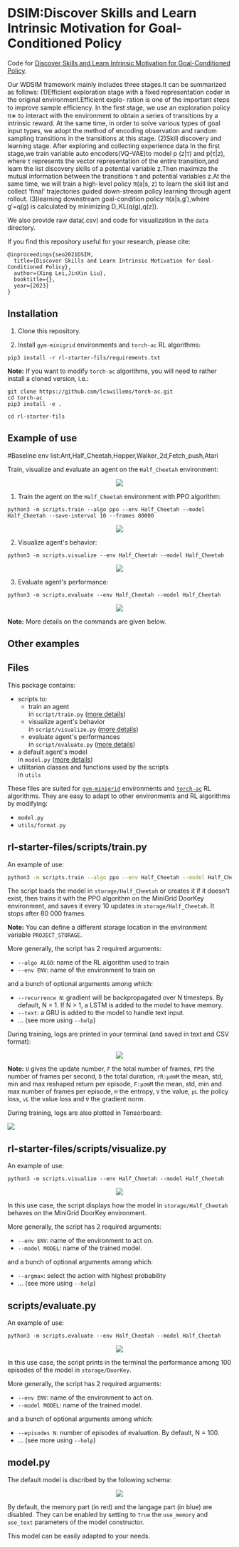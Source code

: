 # DSIM:Discover Skills and Learn Intrinsic Motivation for Goal-Conditioned Policy

Code for [Discover Skills and Learn Intrinsic Motivation for Goal-Conditioned Policy](https://arxiv.org/abs/2102.09430).

Our WDSIM framework mainly includes three stages.It can be summarized as follows:
(1)Efficient exploration stage with a fixed representation coder in the original environment.Efficient explo-
ration is one of the important steps to improve sample eﬀiciency. In the first stage, we use an exploration
policy π∗ to interact with the environment to obtain a series of transitions by a intrinsic reward. 
At the same time, in order to solve various types of goal input types, we adopt the method of encoding observation and random sampling transitions in the transitions at this stage.
(2)Skill discovery and learning stage. After exploring and collecting experience data
In the first stage,we train variable auto encoders(VQ-VAE)to model p (z|τ) and p(τ|z), where τ represents the vector representation of the entire transition,and learn the list discovery skills of a potential variable z.Then maximize the mutual information between the transitions τ and potential variables z.At the same time, we will train a high-level policy π(a|s, z) to learn the skill list and collect 'final' trajectories guided down-stream policy learning through agent rollout.
(3)learning downstream goal-condition policy π(a|s,g′),where g′=q(g) is calculated by minimizing D_KL(q(g),q(z)).

We also provide raw data(.csv) and code for visualization in the `data` directory.

If you find this repository useful for your research, please cite:
```
@inproceedings{seo2021DSIM,
  title={Discover Skills and Learn Intrinsic Motivation for Goal-Conditioned Policy},
  author={Xing Lei,JinXin Liu},
  booktitle={},
  year={2023}
}
```
## Installation

1. Clone this repository.

2. Install `gym-minigrid` environments and `torch-ac` RL algorithms:

```
pip3 install -r rl-starter-fils/requirements.txt
```

**Note:** If you want to modify `torch-ac` algorithms, you will need to rather install a cloned version, i.e.:
```
git clone https://github.com/lcswillems/torch-ac.git
cd torch-ac
pip3 install -e .
```

```
cd rl-starter-fils
```
## Example of use
#Baseline env list:Ant,Half_Cheetah,Hopper,Walker_2d,Fetch_push,Atari

Train, visualize and evaluate an agent on the `Half_Cheetah` environment:

<p align="center"><img src="rl-starter-files/README-rsrc/Half_Cheetah.png"></p>

1. Train the agent on the `Half_Cheetah` environment with PPO algorithm:

```
python3 -m scripts.train --algo ppo --env Half_Cheetah --model Half_Cheetah --save-interval 10 --frames 80000
```

<p align="center"><img src="rl-starter-files/README-rsrc/train-terminal-logs.png"></p>

2. Visualize agent's behavior:

```
python3 -m scripts.visualize --env Half_Cheetah --model Half_Cheetah
```

<p align="center"><img src="rl-starter-files/README-rsrc/visualize-Half_Cheetah.gif"></p>

3. Evaluate agent's performance:

```
python3 -m scripts.evaluate --env Half_Cheetah --model Half_Cheetah
```

<p align="center"><img src="rl-starter-files/README-rsrc/evaluate-terminal-logs.png"></p>

**Note:** More details on the commands are given below.

## Other examples

## Files

This package contains:
- scripts to:
  - train an agent \
  in `script/train.py` ([more details](#scripts-train))
  - visualize agent's behavior \
  in `script/visualize.py` ([more details](#scripts-visualize))
  - evaluate agent's performances \
  in `script/evaluate.py` ([more details](#scripts-evaluate))
- a default agent's model \
in `model.py` ([more details](#model))
- utilitarian classes and functions used by the scripts \
in `utils`

These files are suited for [`gym-minigrid`](https://github.com/maximecb/gym-minigrid) environments and [`torch-ac`](https://github.com/lcswillems/torch-ac) RL algorithms. They are easy to adapt to other environments and RL algorithms by modifying:
- `model.py`
- `utils/format.py`

<h2 id="scripts-train">rl-starter-files/scripts/train.py</h2>

An example of use:

```bash
python3 -m scripts.train --algo ppo --env Half_Cheetah --model Half_Cheetah --save-interval 10 --frames 80000
```

The script loads the model in `storage/Half_Cheetah` or creates it if it doesn't exist, then trains it with the PPO algorithm on the MiniGrid DoorKey environment, and saves it every 10 updates in `storage/Half_Cheetah`. It stops after 80 000 frames.

**Note:** You can define a different storage location in the environment variable `PROJECT_STORAGE`.

More generally, the script has 2 required arguments:
- `--algo ALGO`: name of the RL algorithm used to train
- `--env ENV`: name of the environment to train on

and a bunch of optional arguments among which:
- `--recurrence N`: gradient will be backpropagated over N timesteps. By default, N = 1. If N > 1, a LSTM is added to the model to have memory.
- `--text`: a GRU is added to the model to handle text input.
- ... (see more using `--help`)

During training, logs are printed in your terminal (and saved in text and CSV format):

<p align="center"><img src="rl-starter-files/README-rsrc/train-terminal-logs.png"></p>

**Note:** `U` gives the update number, `F` the total number of frames, `FPS` the number of frames per second, `D` the total duration, `rR:μσmM` the mean, std, min and max reshaped return per episode, `F:μσmM` the mean, std, min and max number of frames per episode, `H` the entropy, `V` the value, `pL` the policy loss, `vL` the value loss and `∇` the gradient norm.

During training, logs are also plotted in Tensorboard:

<p><img src="rl-starter-files/README-rsrc/train-tensorboard.png"></p>

<h2 id="scripts-visualize">rl-starter-files/scripts/visualize.py</h2>

An example of use:

```
python3 -m scripts.visualize --env Half_Cheetah --model Half_Cheetah
```

<p align="center"><img src="rl-starter-files/README-rsrc/visualize-Half_Cheetah.gif"></p>

In this use case, the script displays how the model in `storage/Half_Cheetah` behaves on the MiniGrid DoorKey environment.

More generally, the script has 2 required arguments:
- `--env ENV`: name of the environment to act on.
- `--model MODEL`: name of the trained model.

and a bunch of optional arguments among which:
- `--argmax`: select the action with highest probability
- ... (see more using `--help`)

<h2 id="scripts-evaluate">scripts/evaluate.py</h2>

An example of use:

```
python3 -m scripts.evaluate --env Half_Cheetah --model Half_Cheetah
```

<p align="center"><img src="rl-starter-files/README-rsrc/evaluate-terminal-logs.png"></p>

In this use case, the script prints in the terminal the performance among 100 episodes of the model in `storage/DoorKey`.

More generally, the script has 2 required arguments:
- `--env ENV`: name of the environment to act on.
- `--model MODEL`: name of the trained model.

and a bunch of optional arguments among which:
- `--episodes N`: number of episodes of evaluation. By default, N = 100.
- ... (see more using `--help`)

<h2 id="model">model.py</h2>

The default model is discribed by the following schema:

<p align="center"><img src="rl-starter-files/README-rsrc/model.png"></p>

By default, the memory part (in red) and the langage part (in blue) are disabled. They can be enabled by setting to `True` the `use_memory` and `use_text` parameters of the model constructor.

This model can be easily adapted to your needs.

